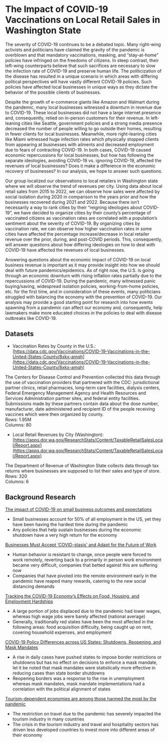 # The Impact of COVID-19 Vaccinations on Local Retail Sales in Washington State

The severity of COVID-19 continues to be a debated topic. Many right-wing activists and politicians have claimed the gravity of the pandemic is overblown and that mandatory vaccinations, masking, and “stay-at-home” policies have infringed on the freedoms of citizens.  In steep contrast, their left-wing counterparts believe that such sacrifices are necessary to slow the infection rate of COVID-19 and preserve human life. The politicization of the disease has resulted in a unique scenario in which areas with differing political perspectives will have vastly different COVID-19 policies. Such policies have affected local businesses in unique ways as they dictate the behavior of the possible clients of businesses.

Despite the growth of e-commerce giants like Amazon and Walmart during the pandemic, many local businesses witnessed a downturn in revenue due to COVID-19. These local businesses did not have a large internet presence and, consequently, relied on in-person customers for their revenue. In left-leaning cities like Seattle, government policies and a strong media presence decreased the number of people willing to go outside their homes, resulting in fewer clients for local businesses. Meanwhile, more right-leaning cities like Miami witnessed huge infection rates which physically stopped clients from appearing at businesses with ailments and decreased employment due to fears of contracting COVID-19. In both cases, COVID-19 caused economic repercussions for local businesses, but how has following the separate ideologies, avoiding COVID-19 vs. ignoring COVID-19, affected the revenues of local businesses? Does it make a difference in the economic recovery of businesses? In our analysis, we hope to answer such questions. 

Our group localized our observations to local retailers in Washington state where we will observe the trend of revenues per city. Using data about local retail sales from 2015 to 2022, we can observe how sales were affected by social isolation during 2020 in comparison to the years prior and how the businesses recovered during 2021 and 2022. Because there isn’t necessarily a way to rank cities by their “reigning ideologies about COVID-19”, we have decided to organize cities by their county’s percentage of vaccinated citizens as vaccination rates are correlated with a population’s sentiment about the severity of COVID-19. By organizing cities by vaccination rate, we can observe how higher vaccination rates in some cities have affected the percentage increase/decrease in local retailer revenue over the prior, during, and post-COVID periods. This, consequently, will answer questions about how differing ideologies on how to deal with COVID-19 have affected the revenues of local businesses.

Answering questions about the economic impact of COVID-19 on local business revenue is important as it may provide insight into how we should deal with future pandemics/epidemics. As of right now, the U.S. is going through an economic downturn with rising inflation rates partially due to the repercussions of COVID-19. During the pandemic, many witnessed panic buying/saving, widespread isolation policies, working-from-home policies, etc. for the first time, and in consideration of these events, many politicians struggled with balancing the economy with the prevention of COVID-19. Our analysis may provide a good starting point for research into how events spawning from a pandemic can affect our economy and, consequently, help lawmakers make more educated choices in the policies to deal with disease outbreaks like COVID-19.


## Datasets

* Vaccination Rates by County in the U.S.:  
[https://data.cdc.gov/Vaccinations/COVID-19-Vaccinations-in-the-United-States-County/8xkx-amqh](https://data.cdc.gov/Vaccinations/COVID-19-Vaccinations-in-the-United-States-County/8xkx-amqh)  
  
The Centers for Disease Control and Prevention collected this data through the use of vaccination providers that partnered with the CDC: jurisdictional partner clinics, retail pharmacies, long-term care facilities, dialysis centers, Federal Emergency Management Agency and Health Resources and Services Administration partner sites, and federal entity facilities. Submissions made by these partners contain data about the dose number, manufacturer, date administered and recipient ID of the people receiving vaccines which were then organized by county.  
Rows: 1.95M  
Columns: 80  
  
* Local Retail Revenues by City (Washington):  
[https://apps.dor.wa.gov/ResearchStats/Content/TaxableRetailSalesLocal/Report.aspx](https://apps.dor.wa.gov/ResearchStats/Content/TaxableRetailSalesLocal/Report.aspx)  
  
The Department of Revenue of Washington State collects data through tax returns where businesses are supposed to list their sales and type of store.  
Rows: 320  
Columns: 6




## Background Research
[The impact of COVID-19 on small business outcomes and expectations](https://www.pnas.org/doi/10.1073/pnas.2006991117#:~:text=Across%20the%20full%20sample%2C%2043,being%20less%20of%20a%20factor.)  
* Small businesses account for 50% of all employment in the US, yet they have been having the hardest time during the pandemic
* Any policies that help sustain businesses during the economic shutdown have a very high return for the economy  

[Businesses Must Accept ‘COVID-stasis’ and Adapt for the Future of Work](https://www.usnews.com/opinion/articles/2023-03-28/businesses-must-accept-covid-stasis-and-adapt-for-the-future-of-work)  
* Human behavior is resistant to change, once people were forced to work remotely, reverting back to a primarily in person work environment became very difficult, companies that betted against this are suffering now
* Companies that have pivoted into the remote environment early in the pandemic have reaped many rewards, catering to the new social distancing demands

[Tracking the COVID-19 Economy’s Effects on Food, Housing, and Employment Hardships](https://www.cbpp.org/research/poverty-and-inequality/tracking-the-covid-19-economys-effects-on-food-housing-and#:~:text=The%20majority%20of%20jobs%20lost,to%20Labor%20Department%20employment%20data.)  
* A large portion of jobs displaced due to the pandemic had lower wages, whereas high wage jobs were barely affected (national average)
* Generally, traditionally red states have been the most affected in the following areas: food acquisition difficulty, being caught up on rent, covering household expenses, and employment

[COVID-19 Policy Differences across US States: Shutdowns, Reopening, and Mask Mandates](https://www.ncbi.nlm.nih.gov/pmc/articles/PMC7766317/)  
* A rise in daily cases have pushed states to impose border restrictions or shutdowns but has no effect on decisions to enforce a mask mandate, let it be noted that mask mandates were statistically more effective in reducing cases than state border shutdowns
* Reopening borders was a response to the rise in unemployment whereas mask mandates, mask mandate implementations had a correlation with the political alignment of states

[Tourism-dependent economies are among those harmed the most by the pandemic](https://www.imf.org/en/Publications/fandd/issues/2020/12/impact-of-the-pandemic-on-tourism-behsudi)  
* The restriction on travel due to the pandemic has severely impacted the tourism industry in many countries
* The crisis in the tourism industry and travel and hospitality sectors has driven less developed countries to invest more into different areas of their economy   

